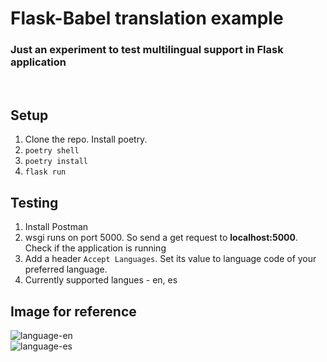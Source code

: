 # Flask-Babel translation example

### Just an experiment to test multilingual support in Flask application

<br>

## Setup

1.  Clone the repo. Install poetry.
2. `poetry shell`
3. `poetry install`
4. `flask run`

## Testing
1. Install Postman
2. wsgi runs on port 5000. So send a get request to **localhost:5000**. Check if the application is running
3. Add a header `Accept Languages`. Set its value to language code of your preferred language.
4. Currently supported langues - en, es

## Image for reference

![language-en](https://i.imgur.com/MeXqDc0.png)  
![language-es](https://i.imgur.com/GaDQGYd.png)